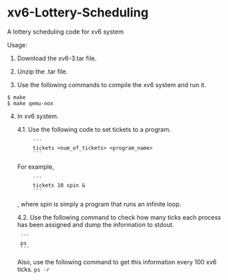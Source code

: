 # xv6-Lottery-Scheduling
A lottery scheduling code for xv6 system

Usage:
1. Download the xv6-3.tar file.

2. Unzip the .tar file.

3. Use the following commands to compile the xv6 system and run it.

```
$ make
$ make qemu-nox
```

4. In xv6 system. 

    4.1.  Use the following code to set tickets to a program.
    
            ```
            tickets <num_of_tickets> <program_name>
            ```
      For example,

            ```
            tickets 10 spin &
            ```
      , where spin is simply a program that runs an infinite loop.

      4.2. Use the following command to check how many ticks each process has been assigned and dump the information to stdout.
        
        ```
        ps
        ```
      Also, use the following command to get this information every 100 xv6 ticks.
        ```
        ps -r
        ```
